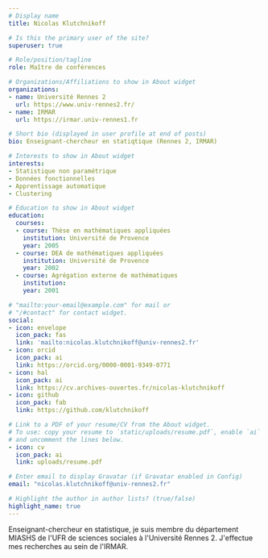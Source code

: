 ```yaml
---
# Display name
title: Nicolas Klutchnikoff

# Is this the primary user of the site?
superuser: true

# Role/position/tagline
role: Maître de conférences

# Organizations/Affiliations to show in About widget
organizations:
- name: Université Rennes 2
  url: https://www.univ-rennes2.fr/
- name: IRMAR
  url: https://irmar.univ-rennes1.fr

# Short bio (displayed in user profile at end of posts)
bio: Enseignant-chercheur en statiqtique (Rennes 2, IRMAR)

# Interests to show in About widget
interests:
- Statistique non paramétrique
- Données fonctionnelles
- Apprentissage automatique
- Clustering

# Education to show in About widget
education:
  courses:
  - course: Thèse en mathématiques appliquées
    institution: Université de Provence
    year: 2005
  - course: DEA de mathématiques appliquées
    institution: Université de Provence
    year: 2002
  - course: Agrégation externe de mathématiques
    institution: 
    year: 2001

# "mailto:your-email@example.com" for mail or 
# "/#contact" for contact widget.
social:
- icon: envelope
  icon_pack: fas
  link: 'mailto:nicolas.klutchnikoff@univ-rennes2.fr'
- icon: orcid
  icon_pack: ai
  link: https://orcid.org/0000-0001-9349-0771
- icon: hal
  icon_pack: ai
  link: https://cv.archives-ouvertes.fr/nicolas-klutchnikoff
- icon: github
  icon_pack: fab
  link: https://github.com/klutchnikoff

# Link to a PDF of your resume/CV from the About widget.
# To use: copy your resume to `static/uploads/resume.pdf`, enable `ai` icons in `params.toml`,
# and uncomment the lines below.
- icon: cv
  icon_pack: ai
  link: uploads/resume.pdf

# Enter email to display Gravatar (if Gravatar enabled in Config)
email: "nicolas.klutchnikoff@univ-rennes2.fr"

# Highlight the author in author lists? (true/false)
highlight_name: true
---
```


Enseignant-chercheur en statistique, je suis membre du département MIASHS de l'UFR de sciences sociales à l'Université Rennes 2. J'effectue mes recherches au sein de l'IRMAR.


